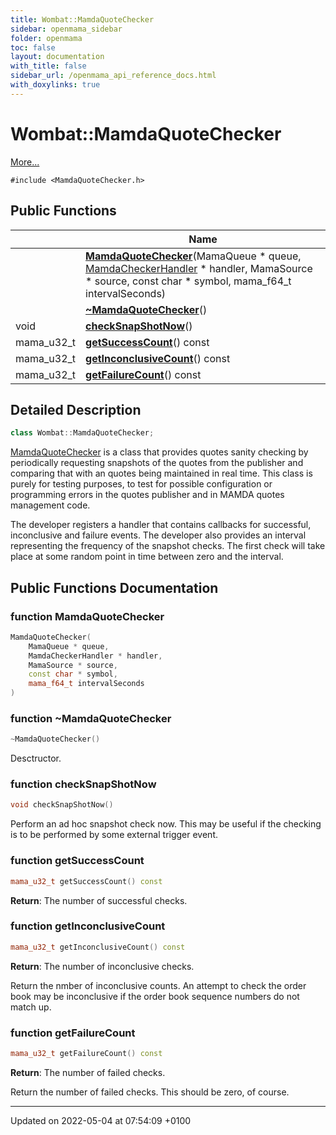 ```yaml
---
title: Wombat::MamdaQuoteChecker
sidebar: openmama_sidebar
folder: openmama
toc: false
layout: documentation
with_title: false
sidebar_url: /openmama_api_reference_docs.html
with_doxylinks: true
---
```


# Wombat::MamdaQuoteChecker



 [More...](#detailed-description)


`#include <MamdaQuoteChecker.h>`

## Public Functions

|                | Name           |
| -------------- | -------------- |
| | **[MamdaQuoteChecker](classWombat_1_1MamdaQuoteChecker.html#function-mamdaquotechecker)**(MamaQueue * queue, [MamdaCheckerHandler](classWombat_1_1MamdaCheckerHandler.html) * handler, MamaSource * source, const char * symbol, mama_f64_t intervalSeconds) |
| | **[~MamdaQuoteChecker](classWombat_1_1MamdaQuoteChecker.html#function-~mamdaquotechecker)**() |
| void | **[checkSnapShotNow](classWombat_1_1MamdaQuoteChecker.html#function-checksnapshotnow)**() |
| mama_u32_t | **[getSuccessCount](classWombat_1_1MamdaQuoteChecker.html#function-getsuccesscount)**() const |
| mama_u32_t | **[getInconclusiveCount](classWombat_1_1MamdaQuoteChecker.html#function-getinconclusivecount)**() const |
| mama_u32_t | **[getFailureCount](classWombat_1_1MamdaQuoteChecker.html#function-getfailurecount)**() const |

## Detailed Description

```cpp
class Wombat::MamdaQuoteChecker;
```


[MamdaQuoteChecker](classWombat_1_1MamdaQuoteChecker.html) is a class that provides quotes sanity checking by periodically requesting snapshots of the quotes from the publisher and comparing that with an quotes being maintained in real time. This class is purely for testing purposes, to test for possible configuration or programming errors in the quotes publisher and in MAMDA quotes management code.

The developer registers a handler that contains callbacks for successful, inconclusive and failure events. The developer also provides an interval representing the frequency of the snapshot checks. The first check will take place at some random point in time between zero and the interval. 

## Public Functions Documentation

### function MamdaQuoteChecker

```cpp
MamdaQuoteChecker(
    MamaQueue * queue,
    MamdaCheckerHandler * handler,
    MamaSource * source,
    const char * symbol,
    mama_f64_t intervalSeconds
)
```


### function ~MamdaQuoteChecker

```cpp
~MamdaQuoteChecker()
```


Desctructor. 


### function checkSnapShotNow

```cpp
void checkSnapShotNow()
```


Perform an ad hoc snapshot check now. This may be useful if the checking is to be performed by some external trigger event. 


### function getSuccessCount

```cpp
mama_u32_t getSuccessCount() const
```


**Return**: The number of successful checks. 

### function getInconclusiveCount

```cpp
mama_u32_t getInconclusiveCount() const
```


**Return**: The number of inconclusive checks. 

Return the nmber of inconclusive counts. An attempt to check the order book may be inconclusive if the order book sequence numbers do not match up.


### function getFailureCount

```cpp
mama_u32_t getFailureCount() const
```


**Return**: The number of failed checks. 

Return the number of failed checks. This should be zero, of course.


-------------------------------

Updated on 2022-05-04 at 07:54:09 +0100